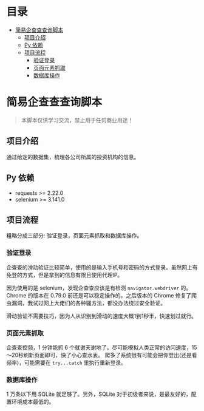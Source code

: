 目录
=================
* [简易企查查查询脚本](#简易企查查查询脚本)
    * [项目介绍](#项目介绍)
    * [Py 依赖](#Py-依赖)
    * [项目流程](#项目流程)
        * [验证登录](#验证登录)
        * [页面元素抓取](#页面元素抓取)
        * [数据库操作](#数据库操作)

# 简易企查查查询脚本
> 本脚本仅供学习交流，禁止用于任何商业用途！

## 项目介绍
通过给定的数据集，梳理各公司所属的投资机构的信息。

## Py 依赖
- requests >= 2.22.0
- selenium >= 3.141.0

## 项目流程
粗略分成三部分: 验证登录，页面元素抓取和数据库操作。

### 验证登录

企查查的滑动验证比较简单，使用的是输入手机号和密码的方式登录。虽然网上有免登的方式，但是拿到的信息有限且使用代理IP。

因为使用的是 selenium，发现企查查应该是有检测 `navigator.webdriver` 的。Chrome 的版本在 0.79.0 前还是可以稳定操作的。之后版本的 Chrome 修复了爬虫漏洞，我试过网上大佬们的各种骚方法，都没办法绕过安全验证。

滑动验证不需要技巧，因为人从识别到滑动的速度大概1到1秒半，快速划过就行。

### 页面元素抓取

企查查控频，1 分钟能抓 6 个就谢天谢地了。尽可能模拟人类正常的访问速度，15～20秒刷新页面即可，快了小心查水表。 爬多了系统很有可能会把你登出(还是看频率)，可能需要在 `try...catch` 里执行重新登录。

### 数据库操作

1 万条以下用 SQLite 就足够了。另外，SQLite 对于初级者来说，是最友好的，配置环境成本最低的。